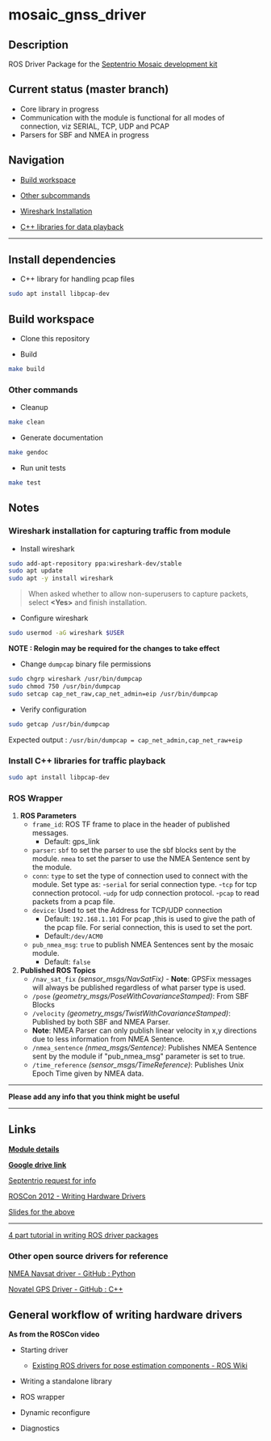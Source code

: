 # mosaic_gnss_driver

## Description

ROS Driver Package for the [Septentrio Mosaic development kit](https://shop.septentrio.com/en/shop/mosaictm-development-kit)

## Current status (master branch)

- Core library in progress
- Communication with the module is functional for all modes of connection, viz SERIAL, TCP, UDP and PCAP
- Parsers for SBF and NMEA in progress

## Navigation

- [Build workspace](#build-workspace)

- [Other subcommands](#other-commands)
  <br>

- [Wireshark Installation](#wireshark-installation-for-capturing-traffic-from-module)

- [C++ libraries for data playback](#install-c-libraries-for-traffic-playback)

---

## Install dependencies

- C++ library for handling pcap files

```bash
sudo apt install libpcap-dev
```

## Build workspace

- Clone this repository

- Build

```bash
make build
```

### Other commands

- Cleanup

```bash
make clean
```

- Generate documentation

```bash
make gendoc
```

- Run unit tests

```bash
make test
```

## Notes

### Wireshark installation for capturing traffic from module

- Install wireshark

```bash
sudo add-apt-repository ppa:wireshark-dev/stable
sudo apt update
sudo apt -y install wireshark
```

> When asked whether to allow non-superusers to capture packets, select **<Yes\>** and finish installation.

- Configure wireshark

```bash
sudo usermod -aG wireshark $USER
```

**NOTE : Relogin may be required for the changes to take effect**

- Change `dumpcap` binary file permissions

```bash
sudo chgrp wireshark /usr/bin/dumpcap
sudo chmod 750 /usr/bin/dumpcap
sudo setcap cap_net_raw,cap_net_admin=eip /usr/bin/dumpcap
```

- Verify configuration

```bash
sudo getcap /usr/bin/dumpcap
```

Expected output : `/usr/bin/dumpcap = cap_net_admin,cap_net_raw+eip`
<br>

### Install C++ libraries for traffic playback

```bash
sudo apt install libpcap-dev
```
### ROS Wrapper

1. **ROS Parameters**
    - `frame_id`: ROS TF frame to place in the header of published messages.
        - Default: gps_link
    - `parser`: `sbf` to set the parser to use the sbf blocks sent by the module.
            	`nmea` to set the parser to use the NMEA Sentence sent by the module.  	
    - `conn`: ` type ` to set the type of connection used to connect with the module.
	 Set type as:
           -`serial` for serial connection type. 
           -`tcp` for tcp connection protocol.
           -`udp` for udp connection protocol.
           -`pcap` to read packets from a pcap file.
    - `device`: Used to set the Address for TCP/UDP connection 
         - Default: `192.168.1.101`
          For pcap ,this is used to give the path of the pcap file.
          For serial connection, this is used to set the port.
         - Default:`/dev/ACM0`
    - `pub_nmea_msg`: `true` to publish NMEA Sentences sent by the mosaic module.
         - Default: `false`	    
2. **Published ROS Topics**
    - `/nav_sat_fix` *(sensor_msgs/NavSatFix)*
          - **Note**:  GPSFix messages will always be published regardless of what parser type is used.        
    - `/pose` *(geometry_msgs/PoseWithCovarianceStamped)*: From SBF Blocks
    - `/velocity` *(geometry_msgs/TwistWithCovarianceStamped)*: Published by both SBF and NMEA Parser.
	 - **Note**:  NMEA Parser can only publish linear velocity in x,y directions due to less information from NMEA Sentence.       
    - `/nmea_sentence` *(nmea_msgs/Sentence)*: Publishes NMEA Sentence sent by the module if "pub_nmea_msg" parameter is set to true.
    - `/time_reference` *(sensor_msgs/TimeReference)*: Publishes Unix Epoch Time given by NMEA data. 

---

**Please add any info that you think might be useful**

---

## Links

[**Module details**](https://shop.septentrio.com/en/shop/mosaictm-development-kit)

[**Google drive link**](https://drive.google.com/drive/folders/14KQpB4tbFVY6TrVSzioFhG_bZOaW4NAf?usp=sharing)

[Septentrio request for info](https://customersupport.septentrio.com/s/case/500f300001R3MOlAAN/configuration-setup-for-the-mosaic-dev-kit)

[ROSCon 2012 - Writing Hardware Drivers](https://www.youtube.com/watch?v=pagC2WXT1x0)

[Slides for the above](https://docs.google.com/presentation/d/13yyOB5CXOzpvMa0_wYxDvNzjb_9dfMjDuVo-CvBcoRw/edit#slide=id.p)

---

[4 part tutorial in writing ROS driver packages](https://roboticsbackend.com/create-a-ros-driver-package-introduction-what-is-a-ros-wrapper-1-4/)

### Other open source drivers for reference

[NMEA Navsat driver - GitHub : Python](https://github.com/ros-drivers/nmea_navsat_driver)

[Novatel GPS Driver - GitHub : C++](https://github.com/swri-robotics/novatel_gps_driver)

## General workflow of writing hardware drivers

**As from the ROSCon video**

- Starting driver

  - [Existing ROS drivers for pose estimation components - ROS Wiki](https://wiki.ros.org/Sensors#Pose_Estimation_.28GPS.2FIMU.29)

- Writing a standalone library

- ROS wrapper

- Dynamic reconfigure

- Diagnostics
